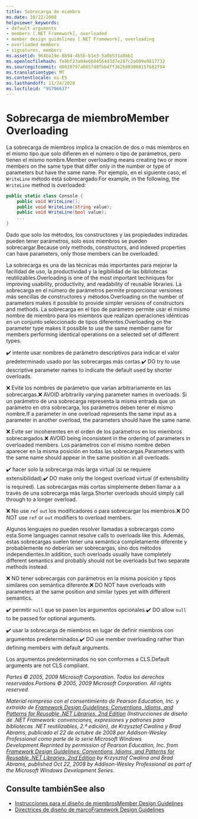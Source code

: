 ```yaml
---
title: Sobrecarga de miembro
ms.date: 10/22/2008
helpviewer_keywords:
- default arguments
- members [.NET Framework], overloaded
- member design guidelines [.NET Framework], overloading
- overloaded members
- signatures, members
ms.assetid: 964ba19e-8b94-4b5b-b1e3-5a0b531a0bb1
ms.openlocfilehash: fe8bf23a04e6684564d3d7e287c2a009e0817732
ms.sourcegitcommit: d8020797a6657d0fbbdff362b80300815f682f94
ms.translationtype: MT
ms.contentlocale: es-ES
ms.lasthandoff: 11/24/2020
ms.locfileid: "95706637"
---
```

# <a name="member-overloading"></a><span data-ttu-id="5506d-102">Sobrecarga de miembro</span><span class="sxs-lookup"><span data-stu-id="5506d-102">Member Overloading</span></span>

<span data-ttu-id="5506d-103">La sobrecarga de miembros implica la creación de dos o más miembros en el mismo tipo que solo difieren en el número o tipo de parámetros, pero tienen el mismo nombre.</span><span class="sxs-lookup"><span data-stu-id="5506d-103">Member overloading means creating two or more members on the same type that differ only in the number or type of parameters but have the same name.</span></span> <span data-ttu-id="5506d-104">Por ejemplo, en el siguiente caso, el `WriteLine` método está sobrecargado:</span><span class="sxs-lookup"><span data-stu-id="5506d-104">For example, in the following, the `WriteLine` method is overloaded:</span></span>

```csharp
public static class Console {
    public void WriteLine();
    public void WriteLine(string value);
    public void WriteLine(bool value);
    ...
}
```

 <span data-ttu-id="5506d-105">Dado que solo los métodos, los constructores y las propiedades indizadas pueden tener parámetros, solo esos miembros se pueden sobrecargar.</span><span class="sxs-lookup"><span data-stu-id="5506d-105">Because only methods, constructors, and indexed properties can have parameters, only those members can be overloaded.</span></span>

 <span data-ttu-id="5506d-106">La sobrecarga es una de las técnicas más importantes para mejorar la facilidad de uso, la productividad y la legibilidad de las bibliotecas reutilizables.</span><span class="sxs-lookup"><span data-stu-id="5506d-106">Overloading is one of the most important techniques for improving usability, productivity, and readability of reusable libraries.</span></span> <span data-ttu-id="5506d-107">La sobrecarga en el número de parámetros permite proporcionar versiones más sencillas de constructores y métodos.</span><span class="sxs-lookup"><span data-stu-id="5506d-107">Overloading on the number of parameters makes it possible to provide simpler versions of constructors and methods.</span></span> <span data-ttu-id="5506d-108">La sobrecarga en el tipo de parámetro permite usar el mismo nombre de miembro para los miembros que realizan operaciones idénticas en un conjunto seleccionado de tipos diferentes.</span><span class="sxs-lookup"><span data-stu-id="5506d-108">Overloading on the parameter type makes it possible to use the same member name for members performing identical operations on a selected set of different types.</span></span>

 <span data-ttu-id="5506d-109">✔️ intente usar nombres de parámetro descriptivos para indicar el valor predeterminado usado por las sobrecargas más cortas.</span><span class="sxs-lookup"><span data-stu-id="5506d-109">✔️ DO try to use descriptive parameter names to indicate the default used by shorter overloads.</span></span>

 <span data-ttu-id="5506d-110">❌ Evite los nombres de parámetro que varían arbitrariamente en las sobrecargas.</span><span class="sxs-lookup"><span data-stu-id="5506d-110">❌ AVOID arbitrarily varying parameter names in overloads.</span></span> <span data-ttu-id="5506d-111">Si un parámetro de una sobrecarga representa la misma entrada que un parámetro en otra sobrecarga, los parámetros deben tener el mismo nombre.</span><span class="sxs-lookup"><span data-stu-id="5506d-111">If a parameter in one overload represents the same input as a parameter in another overload, the parameters should have the same name.</span></span>

 <span data-ttu-id="5506d-112">❌ Evite ser incoherentes en el orden de los parámetros en los miembros sobrecargados.</span><span class="sxs-lookup"><span data-stu-id="5506d-112">❌ AVOID being inconsistent in the ordering of parameters in overloaded members.</span></span> <span data-ttu-id="5506d-113">Los parámetros con el mismo nombre deben aparecer en la misma posición en todas las sobrecargas.</span><span class="sxs-lookup"><span data-stu-id="5506d-113">Parameters with the same name should appear in the same position in all overloads.</span></span>

 <span data-ttu-id="5506d-114">✔️ hacer solo la sobrecarga más larga virtual (si se requiere extensibilidad).</span><span class="sxs-lookup"><span data-stu-id="5506d-114">✔️ DO make only the longest overload virtual (if extensibility is required).</span></span> <span data-ttu-id="5506d-115">Las sobrecargas más cortas simplemente deben llamar a a través de una sobrecarga más larga.</span><span class="sxs-lookup"><span data-stu-id="5506d-115">Shorter overloads should simply call through to a longer overload.</span></span>

 <span data-ttu-id="5506d-116">❌ No use `ref` `out` los modificadores o para sobrecargar los miembros.</span><span class="sxs-lookup"><span data-stu-id="5506d-116">❌ DO NOT use `ref` or `out` modifiers to overload members.</span></span>

 <span data-ttu-id="5506d-117">Algunos lenguajes no pueden resolver llamadas a sobrecargas como esta.</span><span class="sxs-lookup"><span data-stu-id="5506d-117">Some languages cannot resolve calls to overloads like this.</span></span> <span data-ttu-id="5506d-118">Además, estas sobrecargas suelen tener una semántica completamente diferente y probablemente no deberían ser sobrecargas, sino dos métodos independientes.</span><span class="sxs-lookup"><span data-stu-id="5506d-118">In addition, such overloads usually have completely different semantics and probably should not be overloads but two separate methods instead.</span></span>

 <span data-ttu-id="5506d-119">❌ NO tener sobrecargas con parámetros en la misma posición y tipos similares con semántica diferente.</span><span class="sxs-lookup"><span data-stu-id="5506d-119">❌ DO NOT have overloads with parameters at the same position and similar types yet with different semantics.</span></span>

 <span data-ttu-id="5506d-120">✔️ permitir `null` que se pasen los argumentos opcionales.</span><span class="sxs-lookup"><span data-stu-id="5506d-120">✔️ DO  allow `null` to be passed for optional arguments.</span></span>

 <span data-ttu-id="5506d-121">✔️ usar la sobrecarga de miembros en lugar de definir miembros con argumentos predeterminados.</span><span class="sxs-lookup"><span data-stu-id="5506d-121">✔️ DO use member overloading rather than defining members with default arguments.</span></span>

 <span data-ttu-id="5506d-122">Los argumentos predeterminados no son conformes a CLS.</span><span class="sxs-lookup"><span data-stu-id="5506d-122">Default arguments are not CLS compliant.</span></span>

 <span data-ttu-id="5506d-123">*Partes © 2005, 2009 Microsoft Corporation. Todos los derechos reservados.*</span><span class="sxs-lookup"><span data-stu-id="5506d-123">*Portions © 2005, 2009 Microsoft Corporation. All rights reserved.*</span></span>

 <span data-ttu-id="5506d-124">*Material reimpreso con el consentimiento de Pearson Education, Inc. y extraído de [Framework Design Guidelines: Conventions, Idioms, and Patterns for Reusable .NET Libraries, 2nd Edition](https://www.informit.com/store/framework-design-guidelines-conventions-idioms-and-9780321545619) (Instrucciones de diseño de .NET Framework: convenciones, expresiones y patrones para bibliotecas .NET reutilizables, 2.ª edición), de Krzysztof Cwalina y Brad Abrams, publicado el 22 de octubre de 2008 por Addison-Wesley Professional como parte de la serie Microsoft Windows Development.*</span><span class="sxs-lookup"><span data-stu-id="5506d-124">*Reprinted by permission of Pearson Education, Inc. from [Framework Design Guidelines: Conventions, Idioms, and Patterns for Reusable .NET Libraries, 2nd Edition](https://www.informit.com/store/framework-design-guidelines-conventions-idioms-and-9780321545619) by Krzysztof Cwalina and Brad Abrams, published Oct 22, 2008 by Addison-Wesley Professional as part of the Microsoft Windows Development Series.*</span></span>

## <a name="see-also"></a><span data-ttu-id="5506d-125">Consulte también</span><span class="sxs-lookup"><span data-stu-id="5506d-125">See also</span></span>

- [<span data-ttu-id="5506d-126">Instrucciones para el diseño de miembros</span><span class="sxs-lookup"><span data-stu-id="5506d-126">Member Design Guidelines</span></span>](member.md)
- [<span data-ttu-id="5506d-127">Directrices de diseño de marco</span><span class="sxs-lookup"><span data-stu-id="5506d-127">Framework Design Guidelines</span></span>](index.md)
